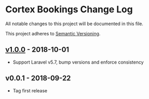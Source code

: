 # Cortex Bookings Change Log

All notable changes to this project will be documented in this file.

This project adheres to [Semantic Versioning](CONTRIBUTING.md).


## [v1.0.0] - 2018-10-01
- Support Laravel v5.7, bump versions and enforce consistency

## v0.0.1 - 2018-09-22
- Tag first release

[v1.0.0]: https://github.com/rinvex/cortex-bookings/compare/v0.0.1...v1.0.0
